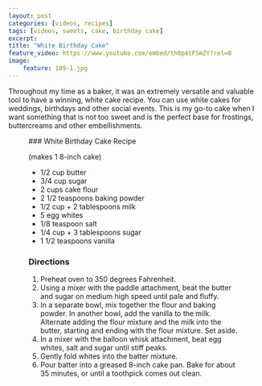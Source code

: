 ```yaml
---
layout: post
categories: [videos, recipes]
tags: [videos, sweets, cake, birthday cake]
excerpt: 
title: "White Birthday Cake"
feature_video: https://www.youtube.com/embed/th0p4tFSmZY?rel=0
image:
    feature: 189-1.jpg
---
```


Throughout my time as a baker, it was an extremely versatile and valuable tool to have a winning, white cake recipe.  You can use white cakes for weddings, birthdays and other social events.  This is my go-to cake when I want something that is not too sweet and is the perfect base for frostings, buttercreams and other embellishments.


<figure class="ingredients" markdown="1">
### White Birthday Cake Recipe

(makes 1 8-inch cake)

- 1/2 cup butter
- 3/4 cup sugar
- 2 cups cake flour 
- 2 1/2 teaspoons baking powder
- 1/2 cup + 2 tablespoons milk
- 5 egg whites
- 1/8 teaspoon salt
- 1/4 cup + 3 tablespoons sugar
- 1 1/2 teaspoons vanilla


</figure>
<figure class="directions" markdown="1">

### Directions

1. Preheat oven to 350 degrees Fahrenheit.
2. Using a mixer with the paddle attachment, beat the butter and sugar on medium high speed until pale and fluffy. 
3. In a separate bowl, mix together the flour and baking powder.  In another bowl, add the vanilla to the milk.  Alternate adding the flour mixture and the milk into the butter, starting and ending with the flour mixture.  Set aside.
4.  In a mixer with the balloon whisk attachment, beat egg whites, salt and sugar until stiff peaks.
5. Gently fold whites into the batter mixture.  
6. Pour batter into a greased 8-inch cake pan.  Bake for about 35 minutes, or until a toothpick comes out clean.
